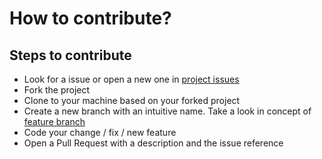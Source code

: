 # How to contribute?

## Steps to contribute

* Look for a issue or open a new one in [project issues](https://github.com/ManrajGrover/geekiT/issues)
* Fork the project
* Clone to your machine based on your forked project
* Create a new branch with an intuitive name. Take a look in concept of [feature branch](https://martinfowler.com/bliki/FeatureBranch.html)
* Code your change / fix / new feature
* Open a Pull Request with a description and the issue reference
